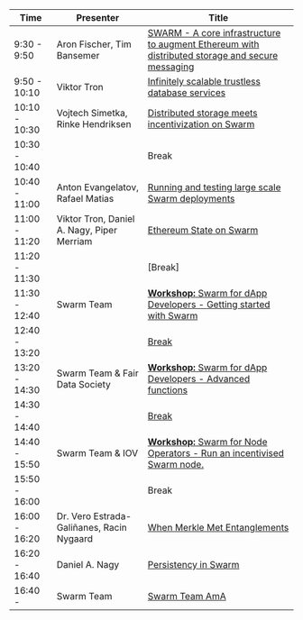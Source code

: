 
| Time | Presenter |Title|
| -------- | -------- | -------- |
|9:30 - 9:50| Aron Fischer, Tim Bansemer | [SWARM - A core infrastructure to augment Ethereum with distributed storage and secure messaging](./PRESENTATIONS/SWARM%20-%20A%20core%20infrastructure%20to%20augment%20Ethereum%20with%20distributed%20storage%20and%20secure%20messaging)| 
|9:50 - 10:10|Viktor Tron | [Infinitely scalable trustless database services](./PRESENTATIONS/Infinitely%20scalable%20trustless%20database%20services)|
|10:10 - 10:30|Vojtech Simetka, Rinke Hendriksen | [Distributed storage meets incentivization on Swarm](./PRESENTATIONS/Distributed%20storage%20meets%20incentivization%20on%20Swarm)| 
|10:30 - 10:40| | Break |
|10:40 - 11:00|Anton Evangelatov, Rafael Matias | [Running and testing large scale Swarm deployments](./PRESENTATIONS/Running%20and%20testing%20large%20scale%20Swarm%20deployments) |
|11:00 - 11:20|Viktor Tron, Daniel A. Nagy, Piper Merriam |  [Ethereum State on Swarm](./PRESENTATIONS/Ethereum%20State%20on%20Swarm) |
|11:20 - 11:30| | [Break]|
|11:30 - 12:40| Swarm Team | [**Workshop:**  Swarm for dApp Developers - Getting started with Swarm](https://hackmd.io/rKJ5OUGiSq22douakE0cMw#1130---1240) |
|12:40 - 13:20 | | [Break](https://hackmd.io/rKJ5OUGiSq22douakE0cMw#1240---1320)|
|13:20 - 14:30| Swarm Team & Fair Data Society| [**Workshop:** Swarm for dApp Developers - Advanced functions](https://hackmd.io/rKJ5OUGiSq22douakE0cMw#1320---1430) |
|14:30 - 14:40 | | [Break](https://hackmd.io/rKJ5OUGiSq22douakE0cMw#1430---1440)|
|14:40 - 15:50| Swarm Team & IOV | [**Workshop:** Swarm for Node Operators - Run an incentivised Swarm node.](https://hackmd.io/rKJ5OUGiSq22douakE0cMw#1440---1550)|
|15:50 - 16:00 | | Break|
|16:00 - 16:20 | Dr. Vero Estrada-Galiñanes, Racin Nygaard |[When Merkle Met Entanglements](./PRESENTATIONS/When%20Merkle%20Met%20Entanglements)| 
|16:20 - 16:40 | Daniel A. Nagy | [Persistency in Swarm](./PRESENTATIONS/Persistency%20in%20Swarm) |
|16:40 -  | Swarm Team | [Swarm Team AmA](./PRESENTATIONS/Swarm%20Team%20AmA) | 